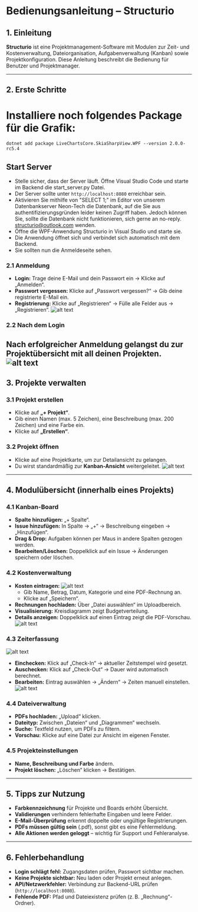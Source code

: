 # Bedienungsanleitung – Structurio

## 1. Einleitung

**Structurio** ist eine Projektmanagement-Software mit Modulen zur Zeit- und Kostenverwaltung, Dateiorganisation, Aufgabenverwaltung (Kanban) sowie Projektkonfiguration. Diese Anleitung beschreibt die Bedienung für Benutzer und Projektmanager.

---

## 2. Erste Schritte

# Installiere noch folgendes Package für die Grafik:
    dotnet add package LiveChartsCore.SkiaSharpView.WPF --version 2.0.0-rc5.4

## Start Server
* Stelle sicher, dass der Server läuft. Öffne Visual Studio Code und starte im Backend die start_server.py Datei.
* Der Server sollte unter `http://localhost:8080` erreichbar sein.
* Aktivieren Sie mithilfe von "SELECT 1;" im Editor von unserem Datenbankserver Neon-Tech die Datenbank, auf die Sie aus authentifizierungsgründen leider keinen Zugriff haben. Jedoch können Sie, sollte die Datenbank nicht funktionieren, sich gerne an no-reply.  structurio@outlook.com wenden.
* Öffne die WPF-Anwendung Structurio in Visual Studio und starte sie.
* Die Anwendung öffnet sich und verbindet sich automatisch mit dem Backend.
* Sie sollten nun die Anmeldeseite sehen.



### 2.1 Anmeldung

* **Login:** Trage deine E-Mail und dein Passwort ein → Klicke auf „Anmelden“.
* **Passwort vergessen:** Klicke auf „Passwort vergessen?“ → Gib deine registrierte E-Mail ein.
* **Registrierung:** Klicke auf „Registrieren“ → Fülle alle Felder aus → „Registrieren“.
![alt text](image-1.png)
### 2.2 Nach dem Login

Nach erfolgreicher Anmeldung gelangst du zur **Projektübersicht** mit all deinen Projekten.
![alt text](image-2.png)
---

## 3. Projekte verwalten

### 3.1 Projekt erstellen

* Klicke auf **„+ Projekt“**.
* Gib einen Namen (max. 5 Zeichen), eine Beschreibung (max. 200 Zeichen) und eine Farbe ein.
* Klicke auf **„Erstellen“**.

### 3.2 Projekt öffnen

* Klicke auf eine Projektkarte, um zur Detailansicht zu gelangen.
* Du wirst standardmäßig zur **Kanban-Ansicht** weitergeleitet.
![alt text](image-3.png)
---

## 4. Modulübersicht (innerhalb eines Projekts)

### 4.1 Kanban-Board

* **Spalte hinzufügen:** „+ Spalte“.
* **Issue hinzufügen:** In Spalte → „+“ → Beschreibung eingeben → „Hinzufügen“.
* **Drag & Drop:** Aufgaben können per Maus in andere Spalten gezogen werden.
* **Bearbeiten/Löschen:** Doppelklick auf ein Issue → Änderungen speichern oder löschen.

### 4.2 Kostenverwaltung

* **Kosten eintragen:**
![alt text](image-4.png)
  * Gib Name, Betrag, Datum, Kategorie und eine PDF-Rechnung an.
  * Klicke auf „Speichern“.
* **Rechnungen hochladen:** Über „Datei auswählen“ im Uploadbereich.
* **Visualisierung:** Kreisdiagramm zeigt Budgetverteilung.
* **Details anzeigen:** Doppelklick auf einen Eintrag zeigt die PDF-Vorschau.
![alt text](image-5.png)
### 4.3 Zeiterfassung
![alt text](image-6.png)
* **Einchecken:** Klick auf „Check-In“ → aktueller Zeitstempel wird gesetzt.
* **Auschecken:** Klick auf „Check-Out“ → Dauer wird automatisch berechnet.
* **Bearbeiten:** Eintrag auswählen → „Ändern“ → Zeiten manuell einstellen.
![alt text](image-7.png)
### 4.4 Dateiverwaltung

* **PDFs hochladen:** „Upload“ klicken.
* **Dateityp:** Zwischen „Dateien“ und „Diagrammen“ wechseln.
* **Suche:** Textfeld nutzen, um PDFs zu filtern.
* **Vorschau:** Klicke auf eine Datei zur Ansicht im eigenen Fenster.

### 4.5 Projekteinstellungen

* **Name, Beschreibung und Farbe** ändern.
* **Projekt löschen:** „Löschen“ klicken → Bestätigen.

---

## 5. Tipps zur Nutzung

* **Farbkennzeichnung** für Projekte und Boards erhöht Übersicht.
* **Validierungen** verhindern fehlerhafte Eingaben und leere Felder.
* **E-Mail-Überprüfung** erkennt doppelte oder ungültige Registrierungen.
* **PDFs müssen gültig sein** (.pdf), sonst gibt es eine Fehlermeldung.
* **Alle Aktionen werden geloggt** – wichtig für Support und Fehleranalyse.

---

## 6. Fehlerbehandlung

* **Login schlägt fehl:** Zugangsdaten prüfen, Passwort sichtbar machen.
* **Keine Projekte sichtbar:** Neu laden oder Projekt erneut anlegen.
* **API/Netzwerkfehler:** Verbindung zur Backend-URL prüfen (`http://localhost:8080`).
* **Fehlende PDF:** Pfad und Dateiexistenz prüfen (z. B. „Rechnung“-Ordner).


